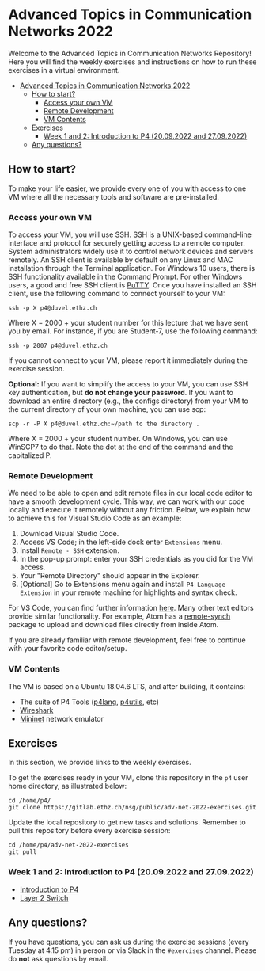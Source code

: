 # Advanced Topics in Communication Networks 2022

Welcome to the Advanced Topics in Communication Networks Repository!
Here you will find the weekly exercises and instructions on how to run these exercises in a virtual environment.

<!-- TOC depthTo:3 -->

- [Advanced Topics in Communication Networks 2022](#advanced-topics-in-communication-networks-2022)
  - [How to start?](#how-to-start)
    - [Access your own VM](#access-your-own-vm)
    - [Remote Development](#remote-development)
    - [VM Contents](#vm-contents)
  - [Exercises](#exercises)
    - [Week 1 and 2: Introduction to P4 (20.09.2022 and 27.09.2022)](#week-1-and-2-introduction-to-p4-20092022-and-27092022)
  - [Any questions?](#any-questions)

<!-- /TOC -->

## How to start?

To make your life easier, we provide every one of you with access to one VM where all the necessary tools and software are pre-installed.

### Access your own VM

To access your VM, you will use SSH. SSH is a UNIX-based command-line interface and protocol for securely getting access
to a remote computer. System administrators widely use it to control network devices
and servers remotely. An SSH client is available by default on any Linux and MAC installation
through the Terminal application. For Windows 10 users, there is SSH functionality available in the Command Prompt. For other Windows users, a good and free SSH client is [PuTTY](https://www.chiark.greenend.org.uk/~sgtatham/putty/).
Once you have installed an SSH client, use the following command to connect yourself to your
VM:

```
ssh -p X p4@duvel.ethz.ch
```

Where X = 2000 + your student number for this lecture that we have sent you by email.
For instance, if you are Student-7, use the following command:

```
ssh -p 2007 p4@duvel.ethz.ch
```

If you cannot connect to your VM,
please report it immediately during the exercise session.

**Optional:**
If you want to simplify the access to your VM, you can use SSH key authentication, but **do not change your
password**. If you want to download an entire directory (e.g., the configs directory) from your
VM to the current directory of your own machine, you can use scp:

```
scp -r -P X p4@duvel.ethz.ch:~/path to the directory .
```

Where X = 2000 + your student number. On Windows, you can use WinSCP7 to do that. Note the
dot at the end of the command and the capitalized P.

### Remote Development

We need to be able to open and edit remote files in our local code editor to have a smooth development cycle. This way, we can work with our code locally and execute it remotely without any friction. Below, we explain how to achieve this for Visual Studio Code as an example:

1) Download Visual Studio Code.
2) Access VS Code; in the left-side dock enter `Extensions` menu.
3) Install `Remote - SSH` extension.
4) In the pop-up prompt: enter your SSH credentials as you did for the VM access.
5) Your "Remote Directory" should appear in the Explorer.
6) [Optional] Go to Extensions menu again and install `P4 Language Extension` in your remote machine for highlights and syntax check.

For VS Code, you can find further information [here](https://code.visualstudio.com/docs/remote/ssh).
Many other text editors provide similar functionality. For example, Atom has a [remote-synch](https://atom.io/packages/remote-sync) package to upload and download files directly from inside Atom.

If you are already familiar with remote development, feel free to continue with your favorite code editor/setup.

### VM Contents

The VM is based on a Ubuntu 18.04.6 LTS, and after building, it contains:

- The suite of P4 Tools ([p4lang](https://github.com/p4lang/), [p4utils](https://github.com/nsg-ethz/p4-utils), etc)
- [Wireshark](https://www.wireshark.org/)
- [Mininet](http://mininet.org/) network emulator

## Exercises

In this section, we provide links to the weekly exercises.

To get the exercises ready in your VM, clone this repository in the `p4` user home directory, as illustrated below:

```
cd /home/p4/
git clone https://gitlab.ethz.ch/nsg/public/adv-net-2022-exercises.git
```

Update the local repository to get new tasks and solutions.
Remember to pull this repository before every exercise session:

```
cd /home/p4/adv-net-2022-exercises
git pull
```

### Week 1 and 2: Introduction to P4 (20.09.2022 and 27.09.2022)

- [Introduction to P4](./01-P4_Introduction)
- [Layer 2 Switch](./02-L2_Switching)

<!--### Week 3: Load Balancing: ECMP and Flowlet Switching (04.10.2022)

- [Load Balancing: ECMP & Flowlet Switching](./03-Load_Balancing)

### Week 4: Probabilistic Data Structures (11.10.2022)

- [Probabilistic Data Structures](./04-Probabilistic_Data_Structures)

### Week 5: MPLS (18.10.2022)

- [MPLS](./05-MPLS)

### Week 6: RSVP (25.10.2022)

- [RSVP](./06-RSVP)

### Week 7 and 8: IP Fast Reroute to LFA (01.11.2022 and 08.11.2022)

- [Fast_Reroute](./07-Fast_reroute) -->

## Any questions?

If you have questions, you can ask us during the exercise sessions (every Tuesday at 4.15 pm) in person or via Slack in the `#exercises` channel. Please do **not** ask questions by email.
